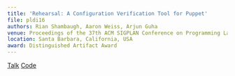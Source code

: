 ```yaml
---
title: 'Rehearsal: A Configuration Verification Tool for Puppet'
file: pldi16
authors: Rian Shambaugh, Aaron Weiss, Arjun Guha
venue: Proceedings of the 37th ACM SIGPLAN Conference on Programming Language Design and Implementation (PLDI '16)
location: Santa Barbara, California, USA
award: Distinguished Artifact Award
---
```


[Talk](https://www.youtube.com/watch?v=rpHWpmHfl-I)
[Code](https://github.com/plasma-umass/Rehearsal)
